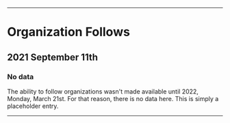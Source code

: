 
***

# Organization Follows

## 2021 September 11th

### No data

The ability to follow organizations wasn't made available until 2022, Monday, March 21st. For that reason, there is no data here. This is simply a placeholder entry.

***
